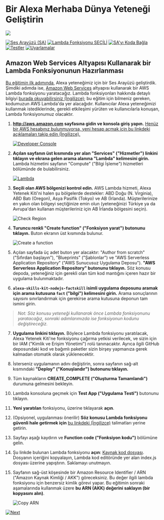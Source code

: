 # Bir Alexa Merhaba Dünya Yeteneği Geliştirin
<img src="https://m.media-amazon.com/images/G/01/mobile-apps/dex/alexa/alexa-skills-kit/tutorials/quiz-game/header._TTH_.png" />

[![Ses Arayüzü (SA)](https://user-images.githubusercontent.com/6242253/49790785-1f51f800-fd40-11e8-9f61-5adad636aa37.png)](./1-voice-user-interface.md)
[![Lambda Fonksiyonu SEÇİLİ](https://user-images.githubusercontent.com/6242253/49790810-2bd65080-fd40-11e8-8963-dc937183a352.png)](./2-lambda-function.md)
[![SA'yı Koda Bağla](https://user-images.githubusercontent.com/6242253/49790840-3abd0300-fd40-11e8-9414-849bb162e09e.png)](./3-connect-vui-to-code.md)
[![Testler](https://user-images.githubusercontent.com/6242253/49797809-a065bb00-fd51-11e8-8ebc-c1d210e888f6.png)](./4-testing.md)
[![Uyarlamalar](https://user-images.githubusercontent.com/6242253/49790859-43add480-fd40-11e8-87e5-2daea3d4f005.png)](./5-next-steps.md)

## Amazon Web Services Altyapısı Kullanarak bir Lambda Fonksiyonunun Hazırlanması

 [Bu eğitimin ilk adımında](./1-voice-user-interface.md), Alexa yeteneğimiz için bir Ses Arayüzü geliştirdik.  Şimdiki adımda ise, [Amazon Web Services](http://aws.amazon.com) altyapısı kullanarak bir AWS Lambda fonksiyonu yaratacağız. Lambda fonksiyonları hakkında detaylı bilgiyi [burada okuyabilirsiniz (İngilizce)](http://aws.amazon.com/lambda); bu eğitim için bilmeniz gereken, kodumuzun AWS Lambda'da yer alacağıdır. Kullanıcılar Alexa yeteneğimizi kullanmak istediklerinde, gerekli etkileşimi yürüten ve kullanıcılarla konuşan, Lambda fonksiyonumuz olacaktır.

 1.  **http://aws.amazon.com sayfasına gidin ve konsola giriş yapın.** [Henüz bir AWS hesabınız bulunmuyorsa, yeni hesap açmak için bu linkdeki açıklamaları takip edin (İngilizce).](https://github.com/alexa/alexa-cookbook/tree/master/aws/set-up-aws.md)
 
     [![Developer Console](https://user-images.githubusercontent.com/6242253/49803604-54227700-fd61-11e8-9b8b-16a097d0c9c8.png)](https://console.aws.amazon.com/console/home)
    

2.  **Açılan sayfanın üst kısmında yer alan "Services" ("Hizmetler") linkini tıklayın ve ekrana gelen arama alanına "Lambda" kelimesini girin.**  Lambda hizmetini sayfanın "Compute" ("Bilgi İşleme") hizmetleri bölümünde de bulabilirsiniz.

    [![Lambda](https://user-images.githubusercontent.com/6242253/49803614-584e9480-fd61-11e8-94ca-87fa50673d73.png)](https://console.aws.amazon.com/lambda/home)

3.  **Seçili olan AWS bölgenizi kontrol edin.** AWS Lambda hizmeti, Alexa Yetenek Kiti'ni halen şu bölgelerde destekler: ABD Doğu (N. Virginia), ABD Batı (Oregon), Asya Pasifik (Tokyo) ve AB (İrlanda).  Müşterilerinize en yakın olan bölgeyi seçtiğinize emin olun (yeteneğinizi Türkiye ya da Avrupa'dan kullanan müşterileriniz için AB İrlanda bölgesini seçin).

    ![Check Region](https://user-images.githubusercontent.com/6242253/49803618-5d134880-fd61-11e8-9cf9-67a6cef724a2.png)

4.  **Turuncu renkli "Create function" ("Fonksiyon yarat") butonunu tıklayın.** Buton ekranın üst kısmında bulunur.

    ![Create a function](https://user-images.githubusercontent.com/6242253/49803627-60a6cf80-fd61-11e8-8822-3cfb7cf9eae1.png)

5.  Açılan sayfada üç adet buton yer alacaktır: "Author from scratch" ("Sıfırdan başlayın"), "Blueprints" ("Şablonlar") ve "AWS Serverless Application Repository" ("AWS Sunucusuz Uygulama Deposu"). **"AWS Serverless Application Repository" butonunu tıklayın.**  Söz konusu depoda, yeteneğiniz için gerekli olan tüm kod mantığını içeren hazır bir uygulama bulunmaktadır.

6. **`alexa-skills-kit-nodejs-factskill` isimli uygulama deposunu aramak için arama kutusuna `fact` ("bilgi") kelimesini girin.** Arama sonuçlarının sayısını sınırlandırmak için gerekirse arama kutusuna deponun tam ismini girin.

> _Not: Söz konusu yeteneği kullanarak önce Lambda fonksiyonunu yaratacağız, sonraki adımlarımızda ise fonksiyonun kodunu değiştireceğiz._

7. **Uygulama linkini tıklayın.** Böylece Lambda fonksiyonu yaratılacak, Alexa Yetenek Kiti'ne fonksiyonu çağırma yetkisi verilecek, ve sizin için bir IAM ("Kimlik ve Erişim Yönetimi") rolü tanınacaktır.  Ayrıca ilgili GitHub deposundaki kod ve bağımlı paketler sizin birşey yapmanıza gerek kalmadan otomatik olarak yüklenecektir.

8. İsterseniz uygulamanın adını değiştirin, sonra sayfanın sağ-alt kısmındaki **"Deploy" ("Konuşlandır") butonunu tıklayın.**

9. Tüm kaynakların **CREATE_COMPLETE ("Oluşturma Tamamlandı")** durumuna gelmesini bekleyin.

10. Lambda konsoluna geçmek için **Test App ("Uygulama Testi")** butonunu tıklayın.

11. **Yeni yaratılan** fonksiyonu, üzerine tıklayarak **açın**.

12. (Opsiyonel, uygulanması önerilir) **Söz konusu Lambda fonksiyonu güvenli hale getirmek için** [bu linkdeki (İngilizce)](https://github.com/alexa/alexa-cookbook/blob/master/aws/secure-lambda-function.md) talimatları yerine getirin.

13. Sayfayı aşağı kaydırın ve **Function code ("Fonksiyon kodu")** bölümüne gelin.

11. Şu linkde bulunan Lambda fonksiyonu **açın**: [Kaynak kod dosyası](../lambda/custom/index.js). Dosyanın içeriğini kopyalayın, Lambda kod editöründe yer alan index.js dosyası üzerine yapıştırın.  Saklamayı unutmayın.

13. Sayfanın sağ-üst köşesinde bir Amazon Resource Identifier / ARN ("Amazon Kaynak Kimliği / AKK") göreceksiniz. Bu değer ilgili lambda fonksiyonu için benzersiz kimlik görevi yapar.  Bu eğitimin sonraki aşamalarında kullanmak üzere **bu ARN (AKK) değerini saklayın (bir kopyasını alın)**.

    ![Copy ARN](https://m.media-amazon.com/images/G/01/mobile-apps/dex/alexa/alexa-skills-kit/tutorials/quiz-game/2-12-copy-ARN._TTH_.png)

[![Next](https://user-images.githubusercontent.com/6242253/49804343-60a7cf00-fd63-11e8-88bf-ee3a538967ac.png)](./3-connect-vui-to-code.md)
